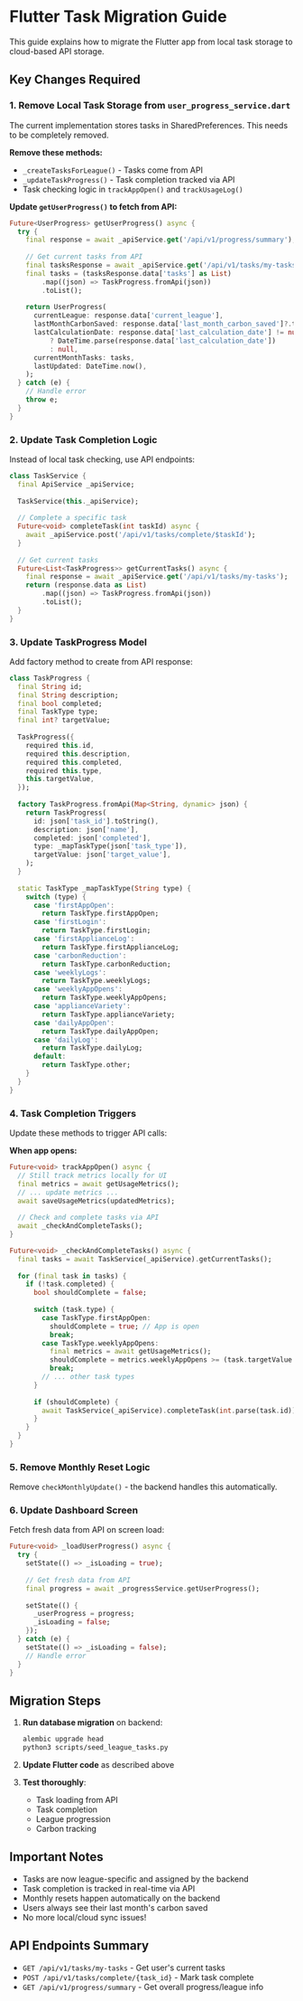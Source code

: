 # Flutter Task Migration Guide

This guide explains how to migrate the Flutter app from local task storage to cloud-based API storage.

## Key Changes Required

### 1. Remove Local Task Storage from `user_progress_service.dart`

The current implementation stores tasks in SharedPreferences. This needs to be completely removed.

**Remove these methods:**
- `_createTasksForLeague()` - Tasks come from API
- `_updateTaskProgress()` - Task completion tracked via API
- Task checking logic in `trackAppOpen()` and `trackUsageLog()`

**Update `getUserProgress()` to fetch from API:**

```dart
Future<UserProgress> getUserProgress() async {
  try {
    final response = await _apiService.get('/api/v1/progress/summary');
    
    // Get current tasks from API
    final tasksResponse = await _apiService.get('/api/v1/tasks/my-tasks');
    final tasks = (tasksResponse.data['tasks'] as List)
        .map((json) => TaskProgress.fromApi(json))
        .toList();
    
    return UserProgress(
      currentLeague: response.data['current_league'],
      lastMonthCarbonSaved: response.data['last_month_carbon_saved']?.toDouble(),
      lastCalculationDate: response.data['last_calculation_date'] != null
          ? DateTime.parse(response.data['last_calculation_date'])
          : null,
      currentMonthTasks: tasks,
      lastUpdated: DateTime.now(),
    );
  } catch (e) {
    // Handle error
    throw e;
  }
}
```

### 2. Update Task Completion Logic

Instead of local task checking, use API endpoints:

```dart
class TaskService {
  final ApiService _apiService;
  
  TaskService(this._apiService);
  
  // Complete a specific task
  Future<void> completeTask(int taskId) async {
    await _apiService.post('/api/v1/tasks/complete/$taskId');
  }
  
  // Get current tasks
  Future<List<TaskProgress>> getCurrentTasks() async {
    final response = await _apiService.get('/api/v1/tasks/my-tasks');
    return (response.data as List)
        .map((json) => TaskProgress.fromApi(json))
        .toList();
  }
}
```

### 3. Update TaskProgress Model

Add factory method to create from API response:

```dart
class TaskProgress {
  final String id;
  final String description;
  final bool completed;
  final TaskType type;
  final int? targetValue;
  
  TaskProgress({
    required this.id,
    required this.description,
    required this.completed,
    required this.type,
    this.targetValue,
  });
  
  factory TaskProgress.fromApi(Map<String, dynamic> json) {
    return TaskProgress(
      id: json['task_id'].toString(),
      description: json['name'],
      completed: json['completed'],
      type: _mapTaskType(json['task_type']),
      targetValue: json['target_value'],
    );
  }
  
  static TaskType _mapTaskType(String type) {
    switch (type) {
      case 'firstAppOpen':
        return TaskType.firstAppOpen;
      case 'firstLogin':
        return TaskType.firstLogin;
      case 'firstApplianceLog':
        return TaskType.firstApplianceLog;
      case 'carbonReduction':
        return TaskType.carbonReduction;
      case 'weeklyLogs':
        return TaskType.weeklyLogs;
      case 'weeklyAppOpens':
        return TaskType.weeklyAppOpens;
      case 'applianceVariety':
        return TaskType.applianceVariety;
      case 'dailyAppOpen':
        return TaskType.dailyAppOpen;
      case 'dailyLog':
        return TaskType.dailyLog;
      default:
        return TaskType.other;
    }
  }
}
```

### 4. Task Completion Triggers

Update these methods to trigger API calls:

**When app opens:**
```dart
Future<void> trackAppOpen() async {
  // Still track metrics locally for UI
  final metrics = await getUsageMetrics();
  // ... update metrics ...
  await saveUsageMetrics(updatedMetrics);
  
  // Check and complete tasks via API
  await _checkAndCompleteTasks();
}

Future<void> _checkAndCompleteTasks() async {
  final tasks = await TaskService(_apiService).getCurrentTasks();
  
  for (final task in tasks) {
    if (!task.completed) {
      bool shouldComplete = false;
      
      switch (task.type) {
        case TaskType.firstAppOpen:
          shouldComplete = true; // App is open
          break;
        case TaskType.weeklyAppOpens:
          final metrics = await getUsageMetrics();
          shouldComplete = metrics.weeklyAppOpens >= (task.targetValue ?? 0);
          break;
        // ... other task types
      }
      
      if (shouldComplete) {
        await TaskService(_apiService).completeTask(int.parse(task.id));
      }
    }
  }
}
```

### 5. Remove Monthly Reset Logic

Remove `checkMonthlyUpdate()` - the backend handles this automatically.

### 6. Update Dashboard Screen

Fetch fresh data from API on screen load:

```dart
Future<void> _loadUserProgress() async {
  try {
    setState(() => _isLoading = true);
    
    // Get fresh data from API
    final progress = await _progressService.getUserProgress();
    
    setState(() {
      _userProgress = progress;
      _isLoading = false;
    });
  } catch (e) {
    setState(() => _isLoading = false);
    // Handle error
  }
}
```

## Migration Steps

1. **Run database migration** on backend:
   ```bash
   alembic upgrade head
   python3 scripts/seed_league_tasks.py
   ```

2. **Update Flutter code** as described above

3. **Test thoroughly**:
   - Task loading from API
   - Task completion
   - League progression
   - Carbon tracking

## Important Notes

- Tasks are now league-specific and assigned by the backend
- Task completion is tracked in real-time via API
- Monthly resets happen automatically on the backend
- Users always see their last month's carbon saved
- No more local/cloud sync issues!

## API Endpoints Summary

- `GET /api/v1/tasks/my-tasks` - Get user's current tasks
- `POST /api/v1/tasks/complete/{task_id}` - Mark task complete
- `GET /api/v1/progress/summary` - Get overall progress/league info